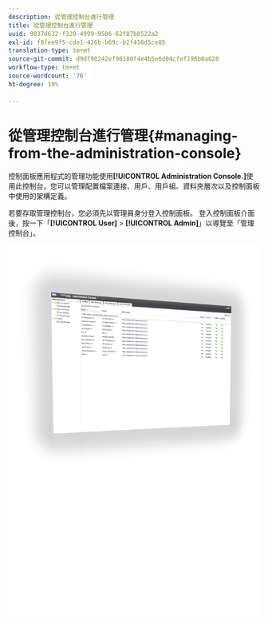 ```yaml
---
description: 從管理控制台進行管理
title: 從管理控制台進行管理
uuid: 9837d632-f320-4999-9506-62f87b8522a2
exl-id: f8fee9f5-cde1-426b-b69c-b2f416d5ce85
translation-type: tm+mt
source-git-commit: d9df90242ef96188f4e4b5e6d04cfef196b0a628
workflow-type: tm+mt
source-wordcount: '76'
ht-degree: 19%

---
```


# 從管理控制台進行管理{#managing-from-the-administration-console}

控制面板應用程式的管理功能使用&#x200B;**[!UICONTROL Administration Console.]**&#x200B;使用此控制台，您可以管理配置檔案連接、用戶、用戶組、資料夾層次以及控制面板中使用的架構定義。

若要存取管理控制台，您必須先以管理員身分登入控制面板。 登入控制面板介面後，按一下「**[!UICONTROL User]** > **[!UICONTROL Admin]**」以導覽至「管理控制台」。

![](assets/admin_console.png)
